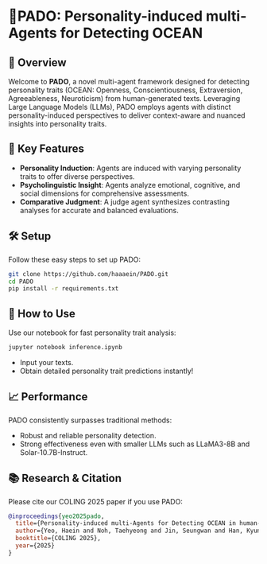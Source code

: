 #  🌊PADO: Personality-induced multi-Agents for Detecting OCEAN

## 📌 Overview
Welcome to **PADO**, a novel multi-agent framework designed for detecting personality traits (OCEAN: Openness, Conscientiousness, Extraversion, Agreeableness, Neuroticism) from human-generated texts. Leveraging Large Language Models (LLMs), PADO employs agents with distinct personality-induced perspectives to deliver context-aware and nuanced insights into personality traits.

## 🌟 Key Features
- **Personality Induction**: Agents are induced with varying personality traits to offer diverse perspectives.
- **Psycholinguistic Insight**: Agents analyze emotional, cognitive, and social dimensions for comprehensive assessments.
- **Comparative Judgment**: A judge agent synthesizes contrasting analyses for accurate and balanced evaluations.

## 🛠️ Setup
Follow these easy steps to set up PADO:

```bash
git clone https://github.com/haaaein/PADO.git
cd PADO
pip install -r requirements.txt
```

## 🚀 How to Use
Use our notebook for fast personality trait analysis:

```bash
jupyter notebook inference.ipynb
```

- Input your texts.
- Obtain detailed personality trait predictions instantly!

## 📈 Performance
PADO consistently surpasses traditional methods:
- Robust and reliable personality detection.
- Strong effectiveness even with smaller LLMs such as LLaMA3-8B and Solar-10.7B-Instruct.

## 📚 Research & Citation
Please cite our COLING 2025 paper if you use PADO:

```bibtex
@inproceedings{yeo2025pado,
  title={Personality-induced multi-Agents for Detecting OCEAN in human-generated texts},
  author={Yeo, Haein and Noh, Taehyeong and Jin, Seungwan and Han, Kyungsik},
  booktitle={COLING 2025},
  year={2025}
}
```